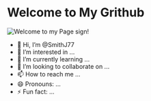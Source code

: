 # Welcome to My Grithub

![Welcome to my Page sign!](https://i.pinimg.com/originals/bf/33/a6/bf33a6c37cf0ccaa0af2f429dfb6bfc3.png)
- 👋 Hi, I’m @SmithJ77
- 👀 I’m interested in ...
- 🌱 I’m currently learning ...
- 💞️ I’m looking to collaborate on ...
- 📫 How to reach me ...
- 😄 Pronouns: ...
- ⚡ Fun fact: ...

<!---
SmithJ77/SmithJ77 is a ✨ special ✨ repository because its `README.md` (this file) appears on your GitHub profile.
You can click the Preview link to take a look at your changes.
--->
